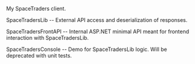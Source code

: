 My SpaceTraders client.

SpaceTradersLib -- External API access and deserialization of responses.

SpaceTradersFrontAPI -- Internal ASP.NET minimal API meant for frontend interaction with SpaceTradersLib.

SpaceTradersConsole -- Demo for SpaceTradersLib logic. Will be deprecated with unit tests.
